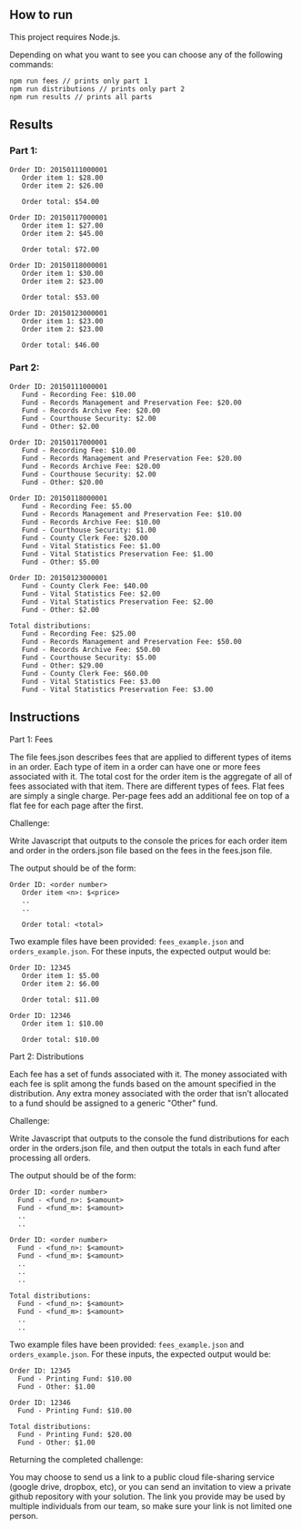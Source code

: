 ## How to run

This project requires Node.js.

Depending on what you want to see you can choose any of the following commands:

```
npm run fees // prints only part 1
npm run distributions // prints only part 2
npm run results // prints all parts
```

## Results

### Part 1:

```
Order ID: 20150111000001
   Order item 1: $28.00
   Order item 2: $26.00

   Order total: $54.00

Order ID: 20150117000001
   Order item 1: $27.00
   Order item 2: $45.00

   Order total: $72.00

Order ID: 20150118000001
   Order item 1: $30.00
   Order item 2: $23.00

   Order total: $53.00

Order ID: 20150123000001
   Order item 1: $23.00
   Order item 2: $23.00

   Order total: $46.00
```
### Part 2:

```
Order ID: 20150111000001
   Fund - Recording Fee: $10.00
   Fund - Records Management and Preservation Fee: $20.00
   Fund - Records Archive Fee: $20.00
   Fund - Courthouse Security: $2.00
   Fund - Other: $2.00

Order ID: 20150117000001
   Fund - Recording Fee: $10.00
   Fund - Records Management and Preservation Fee: $20.00
   Fund - Records Archive Fee: $20.00
   Fund - Courthouse Security: $2.00
   Fund - Other: $20.00

Order ID: 20150118000001
   Fund - Recording Fee: $5.00
   Fund - Records Management and Preservation Fee: $10.00
   Fund - Records Archive Fee: $10.00
   Fund - Courthouse Security: $1.00
   Fund - County Clerk Fee: $20.00
   Fund - Vital Statistics Fee: $1.00
   Fund - Vital Statistics Preservation Fee: $1.00
   Fund - Other: $5.00

Order ID: 20150123000001
   Fund - County Clerk Fee: $40.00
   Fund - Vital Statistics Fee: $2.00
   Fund - Vital Statistics Preservation Fee: $2.00
   Fund - Other: $2.00

Total distributions:
   Fund - Recording Fee: $25.00
   Fund - Records Management and Preservation Fee: $50.00
   Fund - Records Archive Fee: $50.00
   Fund - Courthouse Security: $5.00
   Fund - Other: $29.00
   Fund - County Clerk Fee: $60.00
   Fund - Vital Statistics Fee: $3.00
   Fund - Vital Statistics Preservation Fee: $3.00
```

## Instructions

Part 1: Fees

The file fees.json describes fees that are applied to different types of items in an order. Each type of item in a order can have one or more fees associated with it.
The total cost for the order item is the aggregate of all of fees associated with that item. There are different types of fees. Flat fees are simply a single charge. Per-page fees add an additional fee on top of a flat fee for each page after the first.

Challenge:

Write Javascript that outputs to the console the prices for each order item and order in the orders.json file based on the fees in the fees.json file. 

The output should be of the form:  
```
Order ID: <order number>  
   Order item <n>: $<price>  
   ..
   ..

   Order total: <total>
```

Two example files have been provided:  `fees_example.json` and `orders_example.json`.  For these inputs, the expected output would be:
```
Order ID: 12345
   Order item 1: $5.00
   Order item 2: $6.00

   Order total: $11.00

Order ID: 12346
   Order item 1: $10.00

   Order total: $10.00
```


Part 2: Distributions

Each fee has a set of funds associated with it. The money associated with each fee is split among the funds based on the amount specified in the distribution. Any extra money associated with the order that isn't allocated to a fund should be assigned to a generic "Other" fund.

Challenge:

Write Javascript that outputs to the console the fund distributions for each order in the orders.json file, and then output the totals in each fund after processing all orders.

The output should be of the form:  
```
Order ID: <order number>  
  Fund - <fund_n>: $<amount>
  Fund - <fund_m>: $<amount>
  ..  
  ..  

Order ID: <order number>
  Fund - <fund_n>: $<amount>
  Fund - <fund_m>: $<amount>
  ..  
  ..  
  ..  

Total distributions:
  Fund - <fund_n>: $<amount>
  Fund - <fund_m>: $<amount>
  ..  
  ..  
```

Two example files have been provided:  `fees_example.json` and `orders_example.json`.  For these inputs, the expected output would be:
```
Order ID: 12345
  Fund - Printing Fund: $10.00
  Fund - Other: $1.00

Order ID: 12346
  Fund - Printing Fund: $10.00

Total distributions:
  Fund - Printing Fund: $20.00
  Fund - Other: $1.00
```


Returning the completed challenge:

You may choose to send us a link to a public cloud file-sharing service (google drive, dropbox, etc), or you can send an invitation to view a private github repository with your solution.  The link you provide may be used by multiple individuals from our team, so make sure your link is not limited one person.
